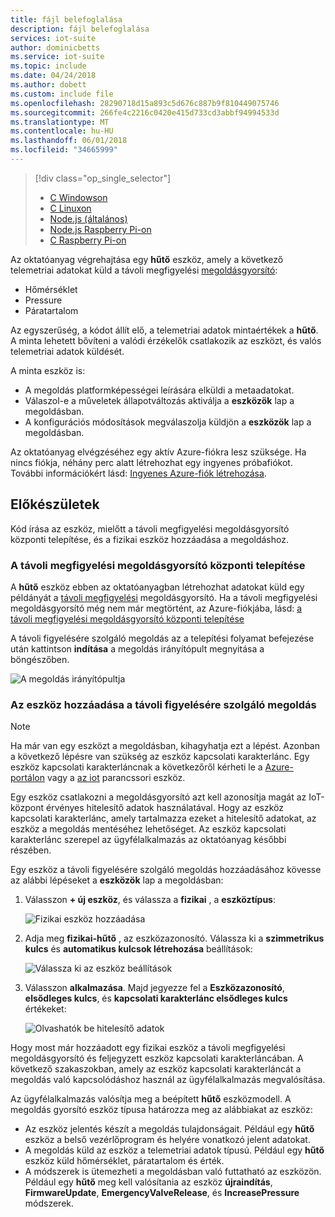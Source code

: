 ```yaml
---
title: fájl belefoglalása
description: fájl belefoglalása
services: iot-suite
author: dominicbetts
ms.service: iot-suite
ms.topic: include
ms.date: 04/24/2018
ms.author: dobett
ms.custom: include file
ms.openlocfilehash: 28290718d15a893c5d676c887b9f810449075746
ms.sourcegitcommit: 266fe4c2216c0420e415d733cd3abbf94994533d
ms.translationtype: MT
ms.contentlocale: hu-HU
ms.lasthandoff: 06/01/2018
ms.locfileid: "34665999"
---
```

> [!div class="op_single_selector"]
> * [C Windowson](../articles/iot-accelerators/iot-accelerators-connecting-devices.md)
> * [C Linuxon](../articles/iot-accelerators/iot-accelerators-connecting-devices-linux.md)
> * [Node.js (általános)](../articles/iot-accelerators/iot-accelerators-connecting-devices-node.md)
> * [Node.js Raspberry Pi-on](../articles/iot-accelerators/iot-accelerators-connecting-pi-node.md)
> * [C Raspberry Pi-on](../articles/iot-accelerators/iot-accelerators-connecting-pi-c.md)

Az oktatóanyag végrehajtása egy **hűtő** eszköz, amely a következő telemetriai adatokat küld a távoli megfigyelési [megoldásgyorsító](../articles/iot-accelerators/iot-accelerators-what-are-solution-accelerators.md):

* Hőmérséklet
* Pressure
* Páratartalom

Az egyszerűség, a kódot állít elő, a telemetriai adatok mintaértékek a **hűtő**. A minta lehetett bővíteni a valódi érzékelők csatlakozik az eszközt, és valós telemetriai adatok küldését.

A minta eszköz is:

* A megoldás platformképességei leírására elküldi a metaadatokat.
* Válaszol-e a műveletek állapotváltozás aktiválja a **eszközök** lap a megoldásban.
* A konfigurációs módosítások megválaszolja küldjön a **eszközök** lap a megoldásban.

Az oktatóanyag elvégzéséhez egy aktív Azure-fiókra lesz szüksége. Ha nincs fiókja, néhány perc alatt létrehozhat egy ingyenes próbafiókot. További információkért lásd: [Ingyenes Azure-fiók létrehozása](http://azure.microsoft.com/pricing/free-trial/).

## <a name="before-you-start"></a>Előkészületek

Kód írása az eszköz, mielőtt a távoli megfigyelési megoldásgyorsító központi telepítése, és a fizikai eszköz hozzáadása a megoldáshoz.

### <a name="deploy-your-remote-monitoring-solution-accelerator"></a>A távoli megfigyelési megoldásgyorsító központi telepítése

A **hűtő** eszköz ebben az oktatóanyagban létrehozhat adatokat küld egy példányát a [távoli megfigyelési](../articles/iot-accelerators/iot-accelerators-remote-monitoring-explore.md) megoldásgyorsító. Ha a távoli megfigyelési megoldásgyorsító még nem már megtörtént, az Azure-fiókjába, lásd: [a távoli megfigyelési megoldásgyorsító központi telepítése](../articles/iot-accelerators/iot-accelerators-remote-monitoring-deploy.md)

A távoli figyelésére szolgáló megoldás az a telepítési folyamat befejezése után kattintson **indítása** a megoldás irányítópult megnyitása a böngészőben.

![A megoldás irányítópultja](media/iot-suite-selector-connecting/dashboard.png)

### <a name="add-your-device-to-the-remote-monitoring-solution"></a>Az eszköz hozzáadása a távoli figyelésére szolgáló megoldás

> [!NOTE]
> Ha már van egy eszközt a megoldásban, kihagyhatja ezt a lépést. Azonban a következő lépésre van szükség az eszköz kapcsolati karakterlánc. Egy eszköz kapcsolati karakterláncnak a következőről kérheti le a [Azure-portálon](https://portal.azure.com) vagy a [az iot](https://docs.microsoft.com/cli/azure/iot?view=azure-cli-latest) parancssori eszköz.

Egy eszköz csatlakozni a megoldásgyorsító azt kell azonosítja magát az IoT-központ érvényes hitelesítő adatok használatával. Hogy az eszköz kapcsolati karakterlánc, amely tartalmazza ezeket a hitelesítő adatokat, az eszköz a megoldás mentéséhez lehetőséget. Az eszköz kapcsolati karakterlánc szerepel az ügyfélalkalmazás az oktatóanyag későbbi részében.

Egy eszköz a távoli figyelésére szolgáló megoldás hozzáadásához kövesse az alábbi lépéseket a **eszközök** lap a megoldásban:

1. Válasszon **+ új eszköz**, és válassza a **fizikai** , a **eszköztípus**:

    ![Fizikai eszköz hozzáadása](media/iot-suite-selector-connecting/devicesprovision.png)

1. Adja meg **fizikai-hűtő** , az eszközazonosító. Válassza ki a **szimmetrikus kulcs** és **automatikus kulcsok létrehozása** beállítások:

    ![Válassza ki az eszköz beállítások](media/iot-suite-selector-connecting/devicesoptions.png)

1. Válasszon **alkalmazása**. Majd jegyezze fel a **Eszközazonosító**, **elsődleges kulcs**, és **kapcsolati karakterlánc elsődleges kulcs** értékeket:

    ![Olvashatók be hitelesítő adatok](media/iot-suite-selector-connecting/credentials.png)

Hogy most már hozzáadott egy fizikai eszköz a távoli megfigyelési megoldásgyorsító és feljegyzett eszköz kapcsolati karakterláncában. A következő szakaszokban, amely az eszköz kapcsolati karakterláncát a megoldás való kapcsolódáshoz használ az ügyfélalkalmazás megvalósítása.

Az ügyfélalkalmazás valósítja meg a beépített **hűtő** eszközmodell. A megoldás gyorsító eszköz típusa határozza meg az alábbiakat az eszköz:

* Az eszköz jelentés készít a megoldás tulajdonságait. Például egy **hűtő** eszköz a belső vezérlőprogram és helyére vonatkozó jelent adatokat.
* A megoldás küld az eszköz a telemetriai adatok típusú. Például egy **hűtő** eszköz küld hőmérséklet, páratartalom és érték.
* A módszerek is ütemezheti a megoldásban való futtatható az eszközön. Például egy **hűtő** meg kell valósítania az eszköz **újraindítás**, **FirmwareUpdate**, **EmergencyValveRelease**, és  **IncreasePressure** módszerek.